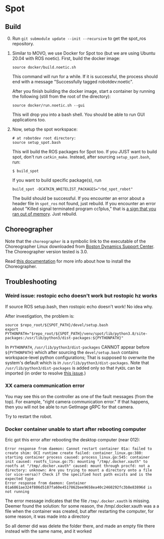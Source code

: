 # Spot

## Build

0. Run `git submodule update --init --recursive` to get the spot_ros repository.

1. Similar to MOVO, we use Docker for Spot too (but we are using
   Ubuntu 20.04 with ROS noetic). First, build the docker image:
   ```
   source docker/build.noetic.sh
   ```
   This command will run for a while. If it is successful,
   the process should end with a message "Successfully tagged robotdev:noetic".


   After you finish building the docker image, start a container
   by running the following (still from the root of the directory):
   ```
   source docker/run.noetic.sh --gui
   ```
   This will drop you into a bash shell. You should be able to run GUI applications too.

2. Now, setup the spot workspace:
   ```
   # at robotdev root directory:
   source setup_spot.bash
   ```
   This will build the ROS packages for Spot too.
   If you JUST want to build spot, don't run `catkin_make`. Instead,
   after sourcing `setup_spot.bash`, run:
   ```
   $ build_spot
   ```
   If you want to build specific package(s), run
   ```
   build_spot -DCATKIN_WHITELIST_PACKAGES="rbd_spot_robot"
   ```

   The build should be successful. If you encounter an error about
   a header file in `spot_ros` not found, just rebuild. If you encounter
   an error about "Killed signal terminated program cc1plus," that
   is [a sign that you ran out of memory](https://github.com/introlab/rtabmap_ros/issues/95#issuecomment-230366461).
   Just rebuild.


## Choreographer

Note that the `choreographer` is a symbolic link
to the executable of the Choreographer Linux
downloaded from [Boston Dynamics Support Center](https://support.bostondynamics.com/s/downloads).
The Choreographer version tested is 3.0.

Read [this documentation](https://support.bostondynamics.com/s/article/How-to-Install-Choreographer) for more info
about how to install the Choreographer.


## Troubleshooting

### Weird issue: rostopic echo doesn't work but rostopic hz works
If source ROS setup.bash, then rostopic echo doesn't work!
No idea why.

After investigation, the problem is:
```
source $repo_root/${SPOT_PATH}/devel/setup.bash
export PYTHONPATH="$repo_root/${SPOT_PATH}/venv/spot/lib/python3.8/site-packages:/usr/lib/python3/dist-packages:${PYTHONPATH}"
```
In `PYTHONPATH`, `/usr/lib/python3/dist-packages` CANNOT appear before `${PYTHONPATH}`
which after sourcing the `devel/setup.bash` contains workspace-level python configurations;
That is supposed to overwrite the system's default which is in `/usr/lib/python3/dist-packages`.
Note that `/usr/lib/python3/dist-packages` is added only so that `PyKDL` can be imported (in order to resolve [this issue](https://answers.ros.org/question/380142/how-to-install-tf2_geometry_msgs-dependency-pykdl/?answer=395887#post-id-395887).)


### XX camera communication error
You may see this on the controller as one of the fault messages (from the top).
For example, "right camera communication error."
If that happens, then you will not be able to run GetImage gRPC for that camera.

Try to restart the robot.

### Docker container unable to start after rebooting computer
Eric got this error after rebooting the desktop computer (near 012):
```
Error response from daemon: Cannot restart container 01a: failed to create shim: OCI runtime create failed: container_linux.go:380: starting container process caused: process_linux.go:545: container init caused: rootfs_linux.go:75: mounting "/tmp/.docker.xauth" to rootfs at "/tmp/.docker.xauth" caused: mount through procfd: not a directory: unknown: Are you trying to mount a directory onto a file (or vice-versa)? Check if the specified host path exists and is the expected type
Error response from daemon: Container 01a6861ae324f806d5187fa60e4517862bee9658ea40c2460292fc3b8e83896d is not running
```

The error message indicates that the file `/tmp/.docker.xauth` is missing. Deemer found the solution: for some reason, the /tmp/.docker.xauth was a a file when the container was created, but after restarting the computer, for some reason, it was made into a directory

So all demer did was delete the folder there, and made an empty file there instead with the same name, and it worked
